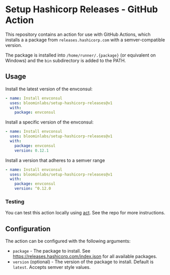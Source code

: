 # Setup Hashicorp Releases - GitHub Action

This repository contains an action for use with GitHub Actions, which installs a a package from `releases.hashicorp.com` with a semver-compatible version.

The package is installed into `/home/runner/.{package}` (or equivalent on Windows) and the `bin` subdirectory is added to the PATH.

## Usage

Install the latest version of the envconsul:

```yaml
- name: Install envconsul
  uses: bloominlabs/setup-hashicorp-releases@v1
  with:
    package: envconsul
```

Install a specific version of the envconsul:

```yaml
- name: Install envconsul
  uses: bloominlabs/setup-hashicorp-releases@v1
  with:
    package: envconsul
    version: 0.12.1
```

Install a version that adheres to a semver range

```yaml
- name: Install envconsul
  uses: bloominlabs/setup-hashicorp-releases@v1
  with:
    package: envconsul
    version: ^0.12.0
```

### Testing

You can test this action locally using [act](https://github.com/nektos/act). See the repo for more instructions.

## Configuration

The action can be configured with the following arguments:

- `package` - The package to install. See <https://releases.hashicorp.com/index.json> for all available packages.
- `version` (optional) - The version of the package to install. Default is `latest`. Accepts semver style values.
